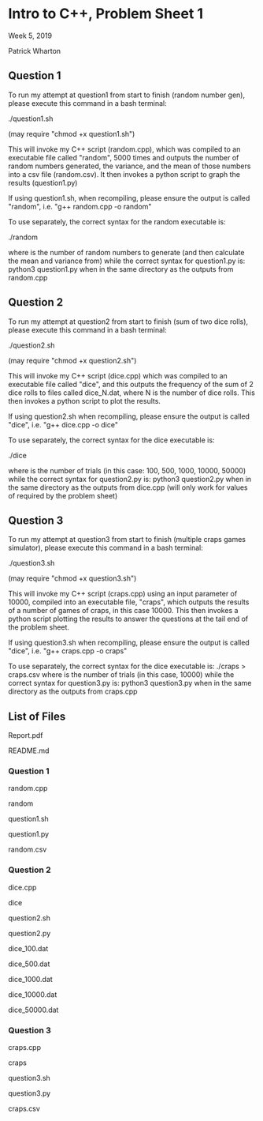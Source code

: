 # Intro to C++, Problem Sheet 1
Week 5, 2019

Patrick Wharton


## Question 1
To run my attempt at question1 from start to finish (random number gen), please execute this command in a bash terminal:

  ./question1.sh

(may require "chmod +x question1.sh")

This will invoke my C++ script (random.cpp), which was compiled to an executable file called "random", 5000 times and outputs the number of random numbers generated, the variance, and the mean of those numbers into a csv file (random.csv). It then invokes a python script to graph the results (question1.py)

If using question1.sh, when recompiling, please ensure the output is called "random", i.e. "g++ random.cpp -o random"

To use separately, the correct syntax for the random executable is:

  ./random <integer>

where <integer> is the number of random numbers to generate (and then calculate the mean and variance from)
while the correct syntax for question1.py is:
  python3 question1.py
when in the same directory as the outputs from random.cpp


## Question 2
To run my attempt at question2 from start to finish (sum of two dice rolls), please execute this command in a bash terminal:

  ./question2.sh

(may require "chmod +x question2.sh")

This will invoke my C++ script (dice.cpp) which was compiled to an executable file called "dice", and this outputs the frequency of the sum of 2 dice rolls to files called dice_N.dat, where N is the number of dice rolls. This then invokes a python script to plot the results.

If using question2.sh when recompiling, please ensure the output is called "dice", i.e. "g++ dice.cpp -o dice"

To use separately, the correct syntax for the dice executable is:

  ./dice <integer>

where <integer> is the number of trials (in this case: 100, 500, 1000, 10000, 50000)
while the correct syntax for question2.py is:
  python3 question2.py
when in the same directory as the outputs from dice.cpp (will only work for values of <integer> required by the problem sheet)


## Question 3
To run my attempt at question3 from start to finish (multiple craps games simulator), please execute this command in a bash terminal:

  ./question3.sh

(may require "chmod +x question3.sh")

This will invoke my C++ script (craps.cpp) using an input parameter of 10000, compiled into an executable file, "craps", which outputs the results of a number of games of craps, in this case 10000. This then invokes a python script plotting the results to answer the questions at the tail end of the problem sheet.

If using question3.sh when recompiling, please ensure the output is called "dice", i.e. "g++ craps.cpp -o craps"

To use separately, the correct syntax for the dice executable is:
  ./craps <integer> > craps.csv
where <integer> is the number of trials (in this case, 10000)
while the correct syntax for question3.py is:
  python3 question3.py
when in the same directory as the outputs from craps.cpp


## List of Files
Report.pdf

README.md

### Question 1
random.cpp

random

question1.sh

question1.py

random.csv

### Question 2
dice.cpp

dice

question2.sh

question2.py

dice_100.dat

dice_500.dat

dice_1000.dat

dice_10000.dat

dice_50000.dat

### Question 3
craps.cpp

craps

question3.sh

question3.py

craps.csv
